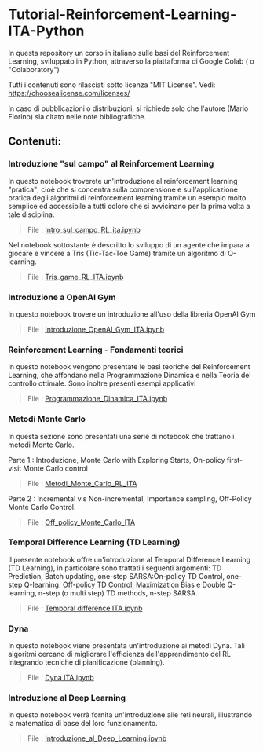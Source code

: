 # Tutorial-Reinforcement-Learning-ITA-Python

In questa repository un corso in italiano sulle basi del Reinforcement Learning, sviluppato in Python, attraverso la piattaforma di Google Colab ( o "Colaboratory")

Tutti i contenuti sono rilasciati sotto licenza "MIT License". Vedi: https://choosealicense.com/licenses/ 

In caso di pubblicazioni o distribuzioni, si richiede solo che l'autore (Mario Fiorino) sia citato nelle note bibliografiche.

## Contenuti:

### Introduzione "sul campo" al Reinforcement Learning 
In questo notebook troverete un'introduzione al reinforcement learning "pratica"; cioè che si concentra sulla comprensione e sull'applicazione pratica degli algoritmi di reinforcement learning tramite un esempio molto semplice ed accessibile a tutti coloro che si avvicinano per la prima volta a tale disciplina.

>File : [Intro_sul_campo_RL_ita.ipynb](https://github.com/MarioFiorino/Tutorial-Reinforcement-Learning-ITA-Python/blob/main/Intro_sul%20campo_RL_ita.ipynb)


Nel notebook sottostante è descritto lo sviluppo di un agente che impara a giocare e vincere a Tris (Tic-Tac-Toe Game) tramite un algoritmo di Q-learning.

>File : [Tris_game_RL_ITA.ipynb](https://github.com/MarioFiorino/Tutorial-Reinforcement-Learning-ITA-Python/blob/main/Tris_game_RL_ITA.ipynb)


### Introduzione a OpenAI Gym
In questo notebook trovere un introduzione all'uso della libreria OpenAI Gym

>File : [Introduzione_OpenAI_Gym_ITA.ipynb](https://github.com/MarioFiorino/Tutorial-Reinforcement-Learning-ITA-Python/blob/main/Introduzione_OpenAI_Gym.ipynb)


### Reinforcement Learning - Fondamenti teorici
In questo notebook vengono presentate le basi teoriche del Reinforcement Learning, che affondano nella Programmazione Dinamica e nella Teoria del controllo ottimale. Sono inoltre presenti esempi applicativi

>File : [Programmazione_Dinamica_ITA.ipynb](https://github.com/MarioFiorino/Tutorial-Reinforcement-Learning-ITA-Python/blob/main/Programmazione_Dinamica_ITA.ipynb)

### Metodi Monte Carlo
In questa sezione sono presentati una serie di notebook che trattano i metodi Monte Carlo.

Parte 1 : Introduzione, Monte Carlo with Exploring Starts, On-policy first-visit Monte Carlo control
>File : [Metodi_Monte_Carlo_RL_ITA](https://github.com/MarioFiorino/Tutorial-Reinforcement-Learning-ITA-Python/blob/main/Metodi_Monte_Carlo_RL_ITA.ipynb)

Parte 2 : Incremental v.s Non-incremental, Importance sampling, Off-Policy Monte Carlo Control.
>File : [Off_policy_Monte_Carlo_ITA](https://github.com/MarioFiorino/Tutorial-Reinforcement-Learning-ITA-Python/blob/main/Off_policy_Monte_Carlo_ITA.ipynb)


### Temporal Difference Learning (TD Learning)
Il presente notebook offre un'introduzione al Temporal Difference Learning (TD Learning), in particolare sono trattati i seguenti argomenti: TD Prediction, Batch updating, one-step SARSA:On-policy TD Control, one-step Q-learning: Off-policy TD Control, Maximization Bias e Double Q-learning, n-step (o multi step) TD methods, n-step SARSA.

>File : [Temporal difference ITA.ipynb](https://github.com/MarioFiorino/Tutorial-Reinforcement-Learning-ITA-Python/blob/main/Temporal_difference_ITA.ipynb)

### Dyna
In questo notebook viene presentata un'introduzione ai metodi Dyna. Tali algoritmi cercano di migliorare l'efficienza dell'apprendimento del RL integrando tecniche di pianificazione (planning).

>File : [Dyna ITA.ipynb](https://github.com/MarioFiorino/Tutorial-Reinforcement-Learning-ITA-Python/blob/main/Dyna_ITA.ipynb)


###  Introduzione al Deep Learning

In questo notebook verrà fornita un'introduzione alle reti neurali, illustrando la matematica di base del loro funzionamento.

>File : [Introduzione_al_Deep_Learning.ipynb](https://github.com/MarioFiorino/Tutorial-Reinforcement-Learning-ITA-Python/blob/main/Introduzione_al_Deep_Learning_ITA.ipynb)
